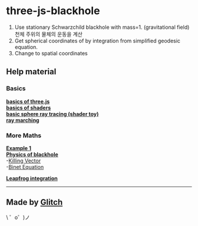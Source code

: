 three-js-blackhole
=======
1. Use stationary Schwarzchild blackhole with mass=1. (gravitational field)  천체 주위의 물체의 운동을 계산 
2. Get spherical coordinates of by integration from simplified geodesic equation. 
3. Change to spatial coordinates

Help material
-----------
### Basics  
[**basics of three.js**](http://www.dominictran.com/pdf/ThreeJS.Essentials.PACKT.pdf)  
[**basics of shaders**](https://aerotwist.com/tutorials/an-introduction-to-shaders-part-2/)  
[**basic sphere ray tracing (shader toy)**](https://www.shadertoy.com/view/Xdj3zz)  
[**ray marching**](http://barradeau.com/blog/?p=575)  

### More Maths 
[**Example 1**](https://github.com/oseiskar/black-hole)  
[**Physics of blackhole**](http://rantonels.github.io/starless/)  
-[Killing Vector](https://phys.libretexts.org/TextBooks_and_TextMaps/Relativity/Book%3A_General_Relativity_(Crowell)/7%3A_Symmetries/7.1%3A_Killing_Vectors)  
-[Binet Equation](https://en.wikipedia.org/wiki/Binet_equation)



[**Leapfrog integration**](http://vcg.isti.cnr.it/~tarini/teaching/gamedev2017/03_physics_dynamics.3.pdf)

------------------
Made by [Glitch](https://glitch.com/)
-------------------

\ ゜o゜)ノ

